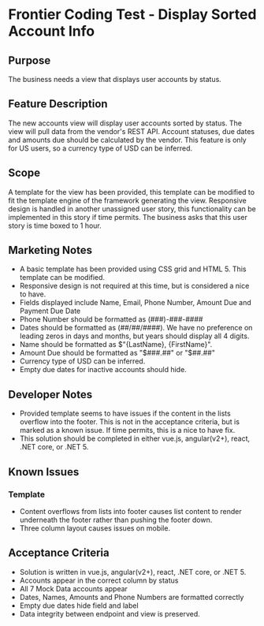 # Frontier Coding Test - Display Sorted Account Info

## Purpose

The business needs a view that displays user accounts by status.

## Feature Description

The new accounts view will display user accounts sorted by status. The view will pull data from the vendor's REST API. Account statuses, due dates and amounts due should be calculated by the vendor. This feature is only for US users, so a currency type of USD can be inferred.

## Scope

A template for the view has been provided, this template can be modified to fit the template engine of the framework generating the view. Responsive design is handled in another unassigned user story, this functionality can be implemented in this story if time permits. The business asks that this user story is time boxed to 1 hour.

## Marketing Notes

- A basic template has been provided using CSS grid and HTML 5. This template can be modified.
- Responsive design is not required at this time, but is considered a nice to have.
- Fields displayed include Name, Email, Phone Number, Amount Due and Payment Due Date
- Phone Number should be formatted as (###)-###-####
- Dates should be formatted as (##/##/####). We have no preference on leading zeros in days and months, but years should display all 4 digits.
- Name should be formatted as $"{LastName}, {FirstName}".
- Amount Due should be formatted as "$###.##" or "$##.##"
- Currency type of USD can be inferred.
- Empty due dates for inactive accounts should hide.

## Developer Notes

- Provided template seems to have issues if the content in the lists overflow into the footer. This is not in the acceptance criteria, but is marked as a known issue. If time permits, this is a nice to have fix.
- This solution should be completed in either vue.js, angular(v2+), react, .NET core, or .NET 5.

## Known  Issues

### Template

- Content overflows from lists into footer causes list content to render underneath the footer rather than pushing the footer down.
- Three column layout causes issues on mobile.

## Acceptance Criteria

- Solution is written in vue.js, angular(v2+), react, .NET core, or .NET 5.
- Accounts appear in the correct column by status
- All 7 Mock Data accounts appear
- Dates, Names, Amounts and Phone Numbers are formatted correctly
- Empty due dates hide field and label
- Data integrity between endpoint and view is preserved.
